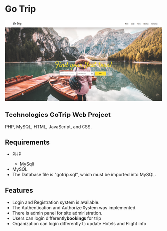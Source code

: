 # Go Trip

![alt text](https://github.com/Bhavik-Ardeshna/Go-Trip/blob/main/static/img/GoTrip.png)

## Technologies GoTrip Web Project
PHP, MySQL, HTML, JavaScript, and CSS.

## Requirements

  <ul>
  <li>PHP </li>
      <ul>
        <li>MySqli </li>
      </ul>
    <li>MySQL </li>
    <li>The Database file is "gotrip.sql", which must be imported into MySQL. </li>
  </ul>
  
## Features

<ul>
  <li>Login and Registration system is available. </li>
  <li>The Authentication and Authorize System was implemented. </li>
  <li>There is admin panel for site administration. </li>
  <li>Users can login differently<b>bookings</b> for trip</li>
  <li>Organization can login differently to update Hotels and Flight info</li>
  
</ul>
